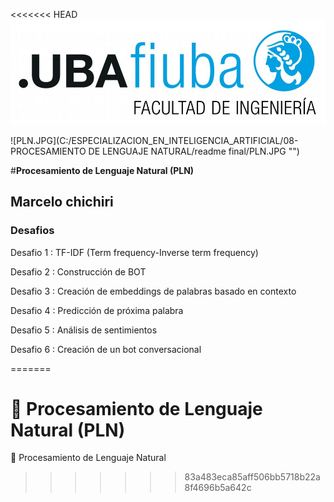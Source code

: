 <<<<<<< HEAD
![logoFIUBA.jpg](https://github.com/mfchich/PLN/blob/main/imagenes/logoFIUBA.jpg "")


![PLN.JPG](C:/ESPECIALIZACION_EN_INTELIGENCIA_ARTIFICIAL/08-PROCESAMIENTO DE LENGUAJE NATURAL/readme final/PLN.JPG "")

#**Procesamiento de Lenguaje Natural (PLN)**

## Marcelo chichiri

### Desafios 
Desafio 1 : TF-IDF (Term frequency-Inverse term frequency)

Desafio 2 : Construcción de BOT

Desafio 3 : Creación de embeddings de palabras basado en contexto

Desafio 4 : Predicción de próxima palabra

Desafio 5 : Análisis de sentimientos 

Desafio 6 : Creación de un bot conversacional


=======
# :book: Procesamiento de Lenguaje Natural (PLN)
:book: Procesamiento de Lenguaje Natural
>>>>>>> 83a483eca85aff506bb5718b22a8f4696b5a642c

